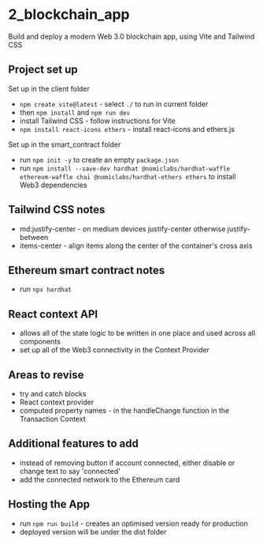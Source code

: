 # 2_blockchain_app

Build and deploy a modern Web 3.0 blockchain app, using Vite and Tailwind CSS

## Project set up

Set up in the client folder

- `npm create vite@latest` - select `./` to run in current folder
- then `npm install` and `npm run dev`
- install Tailwind CSS - follow instructions for Vite
- `npm install react-icons ethers` - install react-icons and ethers.js

Set up in the smart_contract folder

- run `npm init -y` to create an empty `package.json`
- run `npm install --save-dev hardhat @nomiclabs/hardhat-waffle ethereum-waffle chai @nomiclabs/hardhat-ethers ethers` to install Web3 dependencies

## Tailwind CSS notes

- md:justify-center - on medium devices justify-center otherwise justify-between
- items-center - align items along the center of the container's cross axis

## Ethereum smart contract notes

- run `npx hardhat`

## React context API

- allows all of the state logic to be written in one place and used across all components
- set up all of the Web3 connectivity in the Context Provider

## Areas to revise

- try and catch blocks
- React context provider
- computed property names - in the handleChange function in the Transaction Context

## Additional features to add

- instead of removing button if account connected, either disable or change text to say 'connected'
- add the connected network to the Ethereum card

## Hosting the App

- run `npm run build` - creates an optimised version ready for production
- deployed version will be under the dist folder
